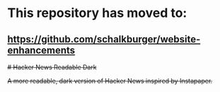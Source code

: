 # This repository has moved to:
## <https://github.com/schalkburger/website-enhancements>


~~# Hacker News Readable Dark~~

~~A more readable, dark version of Hacker News inspired by Instapaper.~~
